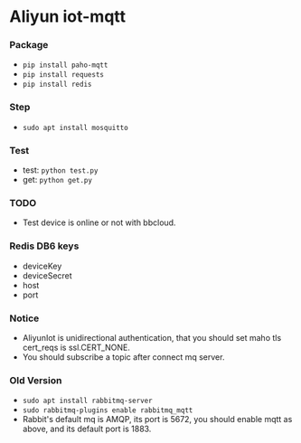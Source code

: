 # Aliyun iot-mqtt

### Package
- `pip install paho-mqtt`
- `pip install requests`
- `pip install redis`

### Step
- `sudo apt install mosquitto`

### Test
- test: `python test.py`
- get: `python get.py`

### TODO
- Test device is online or not with bbcloud.

### Redis DB6 keys
- deviceKey 
- deviceSecret
- host
- port

### Notice
- AliyunIot is unidirectional authentication, that you should set maho tls  cert_reqs is ssl.CERT_NONE.
- You should subscribe a topic after connect mq server.

### Old Version
- `sudo apt install rabbitmq-server`
- `sudo rabbitmq-plugins enable rabbitmq_mqtt`
- Rabbit's default mq is AMQP, its port is 5672, you should enable mqtt as above, and its default port is 1883.